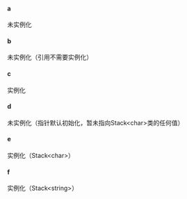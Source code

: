 #### a

未实例化

#### b

未实例化（引用不需要实例化）

#### c

实例化

#### d

未实例化（指针默认初始化，暂未指向Stack<char\>类的任何值）

#### e

实例化（Stack<char\>）

#### f

实例化（Stack<string\>）

